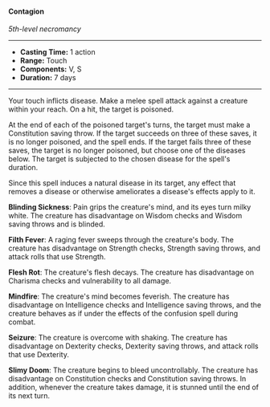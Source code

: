 #### Contagion
*5th-level necromancy*
___
- **Casting Time:** 1 action
- **Range:** Touch
- **Components:** V, S
- **Duration:** 7 days
___
Your touch inflicts disease. Make a melee spell attack against a creature within your reach. On a hit, the target is poisoned.

At the end of each of the poisoned target's turns, the target must make a Constitution saving throw. If the target succeeds on three of these saves, it is no longer poisoned, and the spell ends. If the target fails three of these saves, the target is no longer poisoned, but choose one of the diseases below. The target is subjected to the chosen disease for the spell's duration.

Since this spell induces a natural disease in its target, any effect that removes a disease or otherwise ameliorates a disease's effects apply to it.

**Blinding Sickness**: Pain grips the creature's mind, and its eyes turn milky white. The creature has disadvantage on Wisdom checks and Wisdom saving throws and is blinded.

**Filth Fever**: A raging fever sweeps through the creature's body. The creature has disadvantage on Strength checks, Strength saving throws, and attack rolls that use Strength.

**Flesh Rot**: The creature's flesh decays. The creature has disadvantage on Charisma checks and vulnerability to all damage.

**Mindfire**: The creature's mind becomes feverish. The creature has disadvantage on Intelligence checks and Intelligence saving throws, and the creature behaves as if under the effects of the confusion spell during combat.

**Seizure**: The creature is overcome with shaking. The creature has disadvantage on Dexterity checks, Dexterity saving throws, and attack rolls that use Dexterity.

**Slimy Doom**: The creature begins to bleed uncontrollably. The creature has disadvantage on Constitution checks and Constitution saving throws. In addition, whenever the creature takes damage, it is stunned until the end of its next turn.
